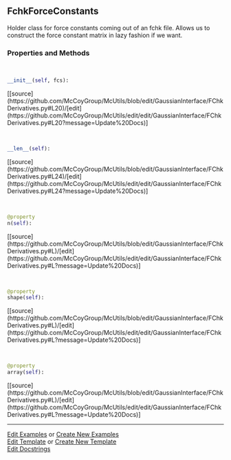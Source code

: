 ## <a id="McUtils.GaussianInterface.FChkDerivatives.FchkForceConstants">FchkForceConstants</a>
Holder class for force constants coming out of an fchk file.
Allows us to construct the force constant matrix in lazy fashion if we want.

### Properties and Methods
<a id="McUtils.GaussianInterface.FChkDerivatives.FchkForceConstants.__init__" class="docs-object-method">&nbsp;</a> 
```python
__init__(self, fcs): 
```
<div class="docs-source-link" markdown="1">
[[source](https://github.com/McCoyGroup/McUtils/blob/edit/GaussianInterface/FChkDerivatives.py#L20)/[edit](https://github.com/McCoyGroup/McUtils/edit/edit/GaussianInterface/FChkDerivatives.py#L20?message=Update%20Docs)]
</div>

<a id="McUtils.GaussianInterface.FChkDerivatives.FchkForceConstants.__len__" class="docs-object-method">&nbsp;</a> 
```python
__len__(self): 
```
<div class="docs-source-link" markdown="1">
[[source](https://github.com/McCoyGroup/McUtils/blob/edit/GaussianInterface/FChkDerivatives.py#L24)/[edit](https://github.com/McCoyGroup/McUtils/edit/edit/GaussianInterface/FChkDerivatives.py#L24?message=Update%20Docs)]
</div>

<a id="McUtils.GaussianInterface.FChkDerivatives.FchkForceConstants.n" class="docs-object-method">&nbsp;</a> 
```python
@property
n(self): 
```
<div class="docs-source-link" markdown="1">
[[source](https://github.com/McCoyGroup/McUtils/blob/edit/GaussianInterface/FChkDerivatives.py#L)/[edit](https://github.com/McCoyGroup/McUtils/edit/edit/GaussianInterface/FChkDerivatives.py#L?message=Update%20Docs)]
</div>

<a id="McUtils.GaussianInterface.FChkDerivatives.FchkForceConstants.shape" class="docs-object-method">&nbsp;</a> 
```python
@property
shape(self): 
```
<div class="docs-source-link" markdown="1">
[[source](https://github.com/McCoyGroup/McUtils/blob/edit/GaussianInterface/FChkDerivatives.py#L)/[edit](https://github.com/McCoyGroup/McUtils/edit/edit/GaussianInterface/FChkDerivatives.py#L?message=Update%20Docs)]
</div>

<a id="McUtils.GaussianInterface.FChkDerivatives.FchkForceConstants.array" class="docs-object-method">&nbsp;</a> 
```python
@property
array(self): 
```
<div class="docs-source-link" markdown="1">
[[source](https://github.com/McCoyGroup/McUtils/blob/edit/GaussianInterface/FChkDerivatives.py#L)/[edit](https://github.com/McCoyGroup/McUtils/edit/edit/GaussianInterface/FChkDerivatives.py#L?message=Update%20Docs)]
</div>





___

[Edit Examples](https://github.com/McCoyGroup/McUtils/edit/edit/ci/examples/McUtils/GaussianInterface/FChkDerivatives/FchkForceConstants.md) or 
[Create New Examples](https://github.com/McCoyGroup/McUtils/new/edit/?filename=ci/examples/McUtils/GaussianInterface/FChkDerivatives/FchkForceConstants.md) <br/>
[Edit Template](https://github.com/McCoyGroup/McUtils/edit/edit/ci/docs/McUtils/GaussianInterface/FChkDerivatives/FchkForceConstants.md) or 
[Create New Template](https://github.com/McCoyGroup/McUtils/new/edit/?filename=ci/docs/templates/McUtils/GaussianInterface/FChkDerivatives/FchkForceConstants.md) <br/>
[Edit Docstrings](https://github.com/McCoyGroup/McUtils/edit/edit/McUtils/GaussianInterface/FChkDerivatives.py?message=Update%20Docs)